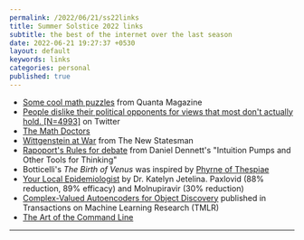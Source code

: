 ```yaml
---
permalink: /2022/06/21/ss22links
title: Summer Solstice 2022 links
subtitle: the best of the internet over the last season
date: 2022-06-21 19:27:37 +0530
layout: default
keywords: links
categories: personal
published: true
---
```


- [Some cool math puzzles](https://www.quantamagazine.org/how-do-math-magicians-know-your-number-20220504/) from Quanta Magazine  
- [People dislike their political opponents for views that most don't actually hold. [N=4993]](https://twitter.com/SteveStuWill/status/1521257452897210368) on Twitter  
- [The Math Doctors](https://www.themathdoctors.org/)  
- [Wittgenstein at War](https://www.newstatesman.com/ideas/2022/07/wittgenstein-at-war) from The New Statesman  
- [Rapoport's Rules for debate](http://web.archive.org/web/20160828123059/https://www.joneshistory.net/rubrics/debate/rappaport's%20rules%20argumentation.pdf) from Daniel Dennett's "Intuition Pumps and Other Tools for Thinking"  
- Botticelli's _The Birth of Venus_ was inspired by [Phyrne of Thespiae](https://en.wikipedia.org/wiki/Phryne)  
- [Your Local Epidemiologist](https://yourlocalepidemiologist.substack.com/) by Dr. Katelyn Jetelina. Paxlovid (88% reduction, 89% efficacy) and Molnupiravir (30% reduction)  
- [Complex-Valued Autoencoders for Object Discovery](https://arxiv.org/abs/2204.02075) published in Transactions on Machine Learning Research (TMLR)  
- [The Art of the Command Line](https://github.com/jlevy/the-art-of-command-line)

---

